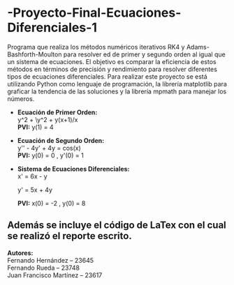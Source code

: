 # -Proyecto-Final-Ecuaciones-Diferenciales-1
Programa que realiza los métodos numéricos iterativos RK4 y Adams-Bashforth-Moulton para resolver ed de primer y segundo orden al igual que un sistema de ecuaciones. 
El objetivo es comparar la eficiencia de estos métodos en términos de precisión y rendimiento para resolver diferentes tipos de ecuaciones diferenciales.
Para realizar este proyecto se está utilizando Python como lenguaje de programación, la librería matplotlib para graficar la tendencia de las soluciones y la librería mpmath para manejar los números.

- **Ecuación de Primer Orden:**  
   y^2 + \y^2 + y(x+1)/x   
  **PVI:**  y(1) = 4 

- **Ecuación de Segundo Orden:**  
   y'' - 4y' + 4y = cos(x)   
  **PVI:**  y(0) = 0 , y'(0) = 1 

- **Sistema de Ecuaciones Diferenciales:**  
    x' = 6x - y
  
    y' = 5x + 4y 
  
  **PVI:**  x(0) = -2 ,  y(0) = 8 

 Además se incluye el código de LaTex con el cual se realizó el reporte escrito. 
---
**Autores:**  
Fernando Hernández – 23645  
Fernando Rueda – 23748  
Juan Francisco Martínez – 23617
